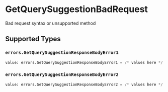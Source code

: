 # GetQuerySuggestionBadRequest

Bad request syntax or unsupported method


## Supported Types

### `errors.GetQuerySuggestionResponseBodyError1`

```python
value: errors.GetQuerySuggestionResponseBodyError1 = /* values here */
```

### `errors.GetQuerySuggestionResponseBodyError2`

```python
value: errors.GetQuerySuggestionResponseBodyError2 = /* values here */
```

